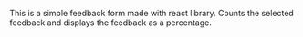 This is a simple feedback form made with react library. Counts the selected feedback and displays the feedback as a percentage.
